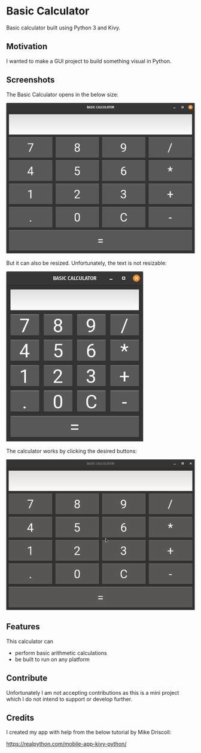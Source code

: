 # Basic Calculator
Basic calculator built using Python 3 and Kivy.

## Motivation
I wanted to make a GUI project to build something visual in Python.

## Screenshots
The Basic Calculator opens in the below size: 

![Full Size Basic Calculator](Screenshots/BasicCalculator.png)

But it can also be resized. Unfortunately, the text is not resizable: 

![Resizable Basic Calculator](Screenshots/BasicCalculatorResizable.png)

The calculator works by clicking the desired buttons:

![Gif of Calculator](Screenshots/BasicCalculatorInAction.gif)

## Features
This calculator can 
- perform basic arithmetic calculations
- be built to run on any platform

## Contribute
Unfortunately I am not accepting contributions as this is a mini project which I do not intend to support or develop further.

## Credits
I created my app with help from the below tutorial by Mike Driscoll:

https://realpython.com/mobile-app-kivy-python/